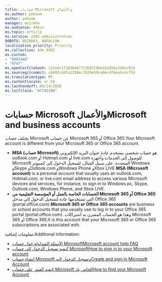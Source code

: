 ```yaml
---
title: حسابات Microsoft والأعمال
ms.author: pebaum
author: pebaum
manager: mnirkhe
ms.audience: Admin
ms.topic: article
ms.service: o365-administration
ROBOTS: NOINDEX, NOFOLLOW
localization_priority: Priority
ms.collection: Adm_O365
ms.custom:
- "9002448"
- "4747"
ms.openlocfilehash: 132eec1f28db4877c3b85f8bb162d5bc5d9ec92d
ms.sourcegitcommit: c6692ce0fa1358ec3529e59ca0ecdfdea4cdc759
ms.translationtype: MT
ms.contentlocale: ar-SA
ms.lasthandoff: 09/14/2020
ms.locfileid: "47742190"
---
```

# <a name="microsoft-and-business-accounts"></a><span data-ttu-id="01125-102">حسابات Microsoft والأعمال</span><span class="sxs-lookup"><span data-stu-id="01125-102">Microsoft and business accounts</span></span>

<span data-ttu-id="01125-103">يختلف حساب Microsoft عن حساب Microsoft 365 أو Office 365.</span><span class="sxs-lookup"><span data-stu-id="01125-103">Your Microsoft account is different from your Microsoft 365 or Office 365 account.</span></span>

- <span data-ttu-id="01125-104">**MSA (حساب Microsoft)** هو حساب شخصي يستخدم عادة عنوان البريد الإلكتروني outlook.com أو Hotmail.com أو live.com للوصول إلى الخدمات وأجهزة Microsoft المتعددة، على سبيل المثال، لتسجيل الدخول إلى كمبيوتر Windows وSkype وOutlook.com وWindows Phone وXbox LIVE.</span><span class="sxs-lookup"><span data-stu-id="01125-104">**MSA (Microsoft account)** is a personal account that usually uses an outlook.com, Hotmail.com, or live.com email address to access various Microsoft devices and services, for instance, to sign in to Windows pc, Skype, Outlook.com, Windows Phone, and Xbox LIVE.</span></span>
- <span data-ttu-id="01125-105">**الحسابات الخاصة بالعمل أو المؤسسة التعليمية من Microsoft 365 أو Office 365** التي تستخدمها عادة لتسجيل الدخول إلى مدخل Office 365 (portal.office.com).</span><span class="sxs-lookup"><span data-stu-id="01125-105">**Microsoft 365 or Office 365 accounts** are business or school accounts that you usually use to log in to your Office 365 portal (portal.office.com).</span></span> <span data-ttu-id="01125-106">وهذا هو الحساب المقترن به اشتراكات Microsoft 365 أو Office 365.</span><span class="sxs-lookup"><span data-stu-id="01125-106">It is this account that your Microsoft 365 or Office 365 subscriptions are associated with.</span></span>

<span data-ttu-id="01125-107">معلومات إضافية:</span><span class="sxs-lookup"><span data-stu-id="01125-107">Additional Information:</span></span>

- [<span data-ttu-id="01125-108">الأسئلة المتداولة حول حساب Microsoft</span><span class="sxs-lookup"><span data-stu-id="01125-108">Microsoft account help FAQ</span></span>](https://support.microsoft.com/hub/4294457/microsoft-account-help) 
- [<span data-ttu-id="01125-109">كيفية تسجيل الدخول إلى حساب Microsoft</span><span class="sxs-lookup"><span data-stu-id="01125-109">How to sign in to your Microsoft account</span></span>](https://support.microsoft.com/help/4028195/microsoft-account-how-to-sign-in)
- [<span data-ttu-id="01125-110">إنشاء حساب Microsoft وتسجيل الدخول إليه</span><span class="sxs-lookup"><span data-stu-id="01125-110">Create and sign in Microsoft Account</span></span>](https://account.microsoft.com/account)
- [<span data-ttu-id="01125-111">كيفية العثور على حساب Microsoft الخاص بك</span><span class="sxs-lookup"><span data-stu-id="01125-111">How to find your Microsoft Account</span></span>](https://support.microsoft.com/help/13811/microsoft-account-how-to-find)
